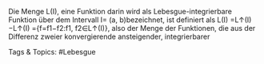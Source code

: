 Die Menge L(I), eine Funktion darin wird als Lebesgue-integrierbare Funktion über dem Intervall
I= (a, b)bezeichnet, ist definiert als
L(I) =L↑(I)−L↑(I)
={f=f1−f2:f1, f2∈L↑(I)},
also der Menge der Funktionen, die aus der Differenz zweier konvergierende ansteigender, integrierbarer

   Tags & Topics:
   #Lebesgue